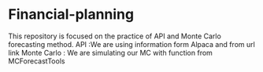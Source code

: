 # Financial-planning
This repository is focused on the practice of API and Monte Carlo forecasting method.
API :We are using information form Alpaca and from url link
Monte Carlo : We are simulating our MC with function from MCForecastTools